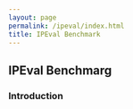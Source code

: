 ```yaml
---
layout: page
permalink: /ipeval/index.html
title: IPEval Benchmark
---
```


## IPEval Benchmarg

### Introduction


